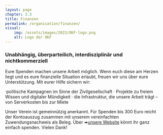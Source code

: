 ```yaml
---
layout: page
chapter: 3.3
title: Finanzen
permalink: /organisation/finanzen/
visual:
    img: /assets/images/2023/OKF-logo.png
    alt: Logo der OKF
---
```


### Unabhängig, überparteilich, interdisziplinär und nichtkommerziell

Eure Spenden machen unsere Arbeit möglich. Wenn euch diese am Herzen liegt und es eure finanzielle Situation erlaubt, freuen wir uns über eure Unterstützung. Mit eurer Hilfe sichern wir: 

·politische Kampagnen im Sinne der Zivilgesellschaft 
·	Projekte zu freiem Wissen und digitaler Mündigkeit
·	die Infrastruktur, die unsere Arbeit trägt – von Serverkosten bis zur Miete 

Unser Verein ist gemeinnützig anerkannt. Für Spenden bis 300 Euro reicht der Kontoauszug zusammen mit unserem vereinfachten Zuwendungsnachweis als Beleg. Über ➠[unsere Website](https://okfn.de/spenden/) könnt ihr ganz einfach spenden. Vielen Dank! 
